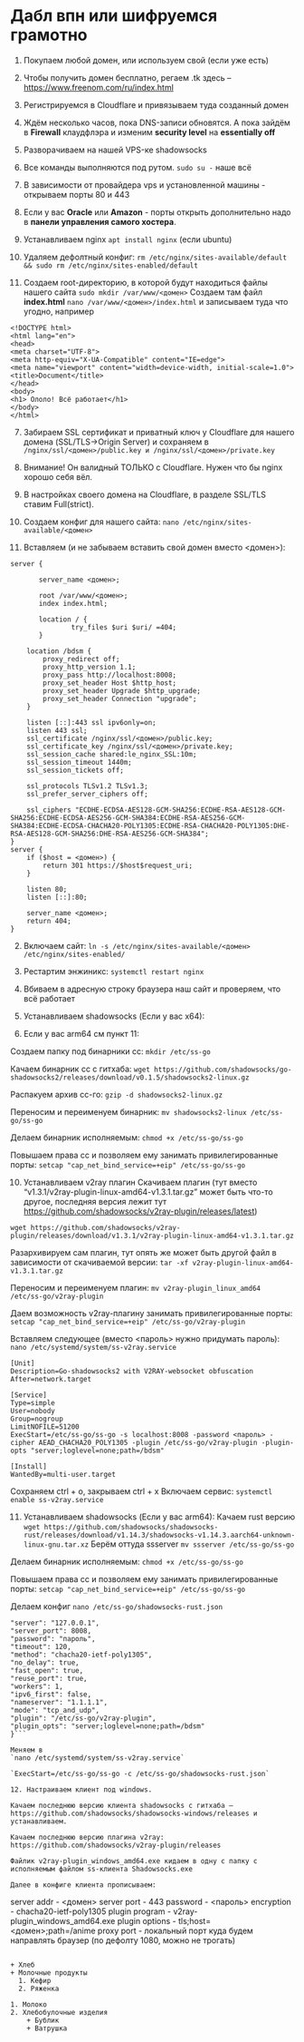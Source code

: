 # Дабл впн или шифруемся грамотно
1. Покупаем любой домен, или используем свой (если уже есть)
  1. Чтобы получить домен бесплатно, регаем .tk здесь – https://www.freenom.com/ru/index.html

2. Регистрируемся в Cloudflare и привязываем туда созданный домен
  1. Ждём несколько часов, пока DNS-записи обновятся. А пока зайдём в **Firewall** клаудфлэра и изменим **security level** на **essentially off**

3. Разворачиваем на нашей VPS-ке shadowsocks
  1. Все команды выполняются под рутом. `sudo su -` наше всё

4. В зависимости от провайдера vps и установленной машины - открываем порты 80 и 443
  1. Если у вас **Oracle** или **Amazon** - порты открыть дополнительно надо в **панели управления самого хостера**.

5. Устанавливаем nginx `apt install nginx` (если ubuntu)
  1. Удаляем дефолтный конфиг: `rm /etc/nginx/sites-available/default && sudo rm /etc/nginx/sites-enabled/default`

6. Cоздаем root-директорию, в которой будут находиться файлы нашего сайта `sudo mkdir /var/www/<домен>`
Создаем там файл **index.html**
`nano /var/www/<домен>/index.html`
и записываем туда что угодно, например
```
<!DOCTYPE html>
<html lang="en">
<head>
<meta charset="UTF-8">
<meta http-equiv="X-UA-Compatible" content="IE=edge">
<meta name="viewport" content="width=device-width, initial-scale=1.0">
<title>Document</title>
</head>
<body>
<h1> Ололо! Всё работает</h1>
</body>
</html>
```

7. Забираем SSL сертификат и приватный ключ у Cloudflare для нашего домена (SSL/TLS->Origin Server) и сохраняем в `/nginx/ssl/<домен>/public.key и /nginx/ssl/<домен>/private.key`
 1. Внимание! Он валидный ТОЛЬКО с Cloudflare. Нужен что бы nginx хорошо себя вёл.
 2. В настройках своего домена на Cloudflare, в разделе SSL/TLS ставим Full(strict).

8. Создаем конфиг для нашего сайта:
`nano /etc/nginx/sites-available/<домен>`

 1. Вставляем (и не забываем вставить свой домен вместо <домен>):
```
server {

       server_name <домен>;

       root /var/www/<домен>;
       index index.html;

       location / {
               try_files $uri $uri/ =404;
       }

    location /bdsm {
        proxy_redirect off;
        proxy_http_version 1.1;
        proxy_pass http://localhost:8008;
        proxy_set_header Host $http_host;
        proxy_set_header Upgrade $http_upgrade;
        proxy_set_header Connection "upgrade";
    }

    listen [::]:443 ssl ipv6only=on;
    listen 443 ssl; 
    ssl_certificate /nginx/ssl/<домен>/public.key;
    ssl_certificate_key /nginx/ssl/<домен>/private.key;
    ssl_session_cache shared:le_nginx_SSL:10m;
    ssl_session_timeout 1440m;
    ssl_session_tickets off;

    ssl_protocols TLSv1.2 TLSv1.3;
    ssl_prefer_server_ciphers off;

    ssl_ciphers "ECDHE-ECDSA-AES128-GCM-SHA256:ECDHE-RSA-AES128-GCM-SHA256:ECDHE-ECDSA-AES256-GCM-SHA384:ECDHE-RSA-AES256-GCM-SHA384:ECDHE-ECDSA-CHACHA20-POLY1305:ECDHE-RSA-CHACHA20-POLY1305:DHE-RSA-AES128-GCM-SHA256:DHE-RSA-AES256-GCM-SHA384";
}
server {
    if ($host = <домен>) {
        return 301 https://$host$request_uri;
    } 

    listen 80;
    listen [::]:80;

    server_name <домен>;
    return 404;
}

```

 2. Включаем сайт:
`ln -s /etc/nginx/sites-available/<домен> /etc/nginx/sites-enabled/`

 3. Рестартим энжиникс:
`systemctl restart nginx`

 4. Вбиваем в адресную строку браузера наш сайт и проверяем, что всё работает


9. Устанавливаем shadowsocks (Если у вас x64):
 1. Если у вас arm64 см пункт 11:

Создаем папку под бинарники сс:
`mkdir /etc/ss-go`

Качаем бинарник сс с гитхаба:
`wget https://github.com/shadowsocks/go-shadowsocks2/releases/download/v0.1.5/shadowsocks2-linux.gz`

Распакуем архив сс-го:
`gzip -d shadowsocks2-linux.gz`

Переносим и переименуем бинарник:
`mv shadowsocks2-linux /etc/ss-go/ss-go`

Делаем бинарник исполняемым:
`chmod +x /etc/ss-go/ss-go`

Повышаем права сс и позволяем ему занимать привилегированные порты:
`setcap "cap_net_bind_service=+eip" /etc/ss-go/ss-go`

10.  Устанавливаем v2ray плагин 
Cкачиваем плагин (тут вместо “v1.3.1/v2ray-plugin-linux-amd64-v1.3.1.tar.gz” может быть что-то другое, последняя версия лежит тут https://github.com/shadowsocks/v2ray-plugin/releases/latest)

`wget https://github.com/shadowsocks/v2ray-plugin/releases/download/v1.3.1/v2ray-plugin-linux-amd64-v1.3.1.tar.gz`

Разархивируем сам плагин, тут опять же может быть другой файл в зависимости от скачиваемой версии:
`tar -xf v2ray-plugin-linux-amd64-v1.3.1.tar.gz`

Переносим и переименуем плагин:
`mv v2ray-plugin_linux_amd64 /etc/ss-go/v2ray-plugin`

Даем возможность v2ray-плагину занимать привилегированные порты:
`setcap "cap_net_bind_service=+eip" /etc/ss-go/v2ray-plugin`

Вставляем следующее (вместо <пароль> нужно придумать пароль):
`nano /etc/systemd/system/ss-v2ray.service`

```
[Unit]
Description=Go-shadowsocks2 with V2RAY-websocket obfuscation
After=network.target
 
[Service]
Type=simple
User=nobody
Group=nogroup
LimitNOFILE=51200
ExecStart=/etc/ss-go/ss-go -s localhost:8008 -password <пароль> -cipher AEAD_CHACHA20_POLY1305 -plugin /etc/ss-go/v2ray-plugin -plugin-opts "server;loglevel=none;path=/bdsm"

[Install]
WantedBy=multi-user.target
```

Сохраняем ctrl + o, закрываем ctrl + x
Включаем сервис:
`systemctl enable ss-v2ray.service`

11. Устанавливаем shadowsocks (Если у вас arm64):
Качаем rust версию
`wget https://github.com/shadowsocks/shadowsocks-rust/releases/download/v1.14.3/shadowsocks-v1.14.3.aarch64-unknown-linux-gnu.tar.xz`
Берём оттуда ssserver
`mv ssserver /etc/ss-go/ss-go`

Делаем бинарник исполняемым:
`chmod +x /etc/ss-go/ss-go`

Повышаем права сс и позволяем ему занимать привилегированные порты:
`setcap "cap_net_bind_service=+eip" /etc/ss-go/ss-go`

Делаем конфиг
`nano /etc/ss-go/shadowsocks-rust.json`

```{
"server": "127.0.0.1",
"server_port": 8008,
"password": "пароль",
"timeout": 120,
"method": "chacha20-ietf-poly1305",
"no_delay": true,
"fast_open": true,
"reuse_port": true,
"workers": 1,
"ipv6_first": false,
"nameserver": "1.1.1.1",
"mode": "tcp_and_udp",
"plugin": "/etc/ss-go/v2ray-plugin",
"plugin_opts": "server;loglevel=none;path=/bdsm"
}```

Меняем в 
`nano /etc/systemd/system/ss-v2ray.service`

`ExecStart=/etc/ss-go/ss-go -c /etc/ss-go/shadowsocks-rust.json`

12. Настраиваем клиент под windows.

Качаем последнюю версию клиента shadowsocks с гитхаба – https://github.com/shadowsocks/shadowsocks-windows/releases и устанавливаем.

Качаем последнюю версию плагина v2ray: https://github.com/shadowsocks/v2ray-plugin/releases

Файлик v2ray-plugin_windows_amd64.exe кидаем в одну с папку с исполняемым файлом ss-клиента Shadowsocks.exe

Далее в конфиге клиента прописываем:
```
server addr - <домен>
server port - 443
password - <пароль>
encryption - chacha20-ietf-poly1305
plugin program - v2ray-plugin_windows_amd64.exe
plugin options - tls;host=<домен>;path=/anime
proxy port - локальный порт куда будем направлять браузер (по дефолту 1080, можно не трогать)
```

+ Хлеб
+ Молочные продукты
  1. Кефир
  2. Ряженка

1. Молоко
2. Хлебобулочные изделия
    + Бублик
    + Ватрушка
